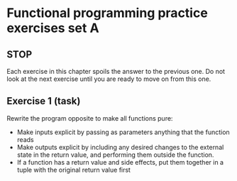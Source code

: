 # Functional programming practice exercises set A

## STOP

Each exercise in this chapter spoils the answer to the previous one. Do not look at the next exercise until you are
ready to move on from this one.

## Exercise 1 (task)

Rewrite the program opposite to make all functions pure:
- Make inputs explicit by passing as parameters anything that the function reads
- Make outputs explicit by including any desired changes to the external state in the return
  value, and performing them outside the function.
- If a function has a return value and side effects, put them together in a tuple with the original return value first
